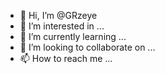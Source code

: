 - 👋 Hi, I’m @GRzeye
- 👀 I’m interested in ...
- 🌱 I’m currently learning ...
- 💞️ I’m looking to collaborate on ...
- 📫 How to reach me ...

<!---
GRzeye/GRzeye is a ✨ special ✨ repository because its `README.md` (this file) appears on your GitHub profile.
You can click the Preview link to take a look at your changes.
--->
